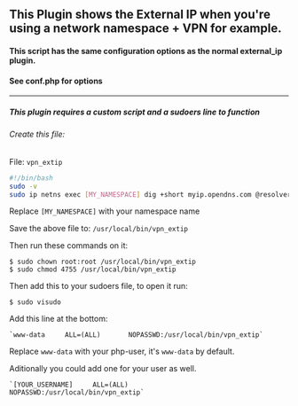 ## This Plugin shows the External IP when you're using a network namespace + VPN for example.

#### This script has the same configuration options as the normal external_ip plugin.
#### See conf.php for options

---

##### This plugin requires a custom script and a sudoers line to function

###### Create this file:

File: `vpn_extip`
```bash
#!/bin/bash
sudo -v
sudo ip netns exec [MY_NAMESPACE] dig +short myip.opendns.com @resolver1.opendns.com
```
Replace `[MY_NAMESPACE]` with your namespace name

Save the above file to: `/usr/local/bin/vpn_extip`

Then run these commands on it:

```
$ sudo chown root:root /usr/local/bin/vpn_extip
$ sudo chmod 4755 /usr/local/bin/vpn_extip
```

Then add this to your sudoers file, to open it run:
```
$ sudo visudo
```

Add this line at the bottom:
```
`www-data     ALL=(ALL)       NOPASSWD:/usr/local/bin/vpn_extip`
```

Replace `www-data` with your php-user, it's `www-data` by default.


Aditionally you could add one for your user as well.
```
`[YOUR_USERNAME]     ALL=(ALL)       NOPASSWD:/usr/local/bin/vpn_extip`
